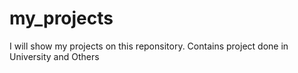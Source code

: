 # my_projects
I will show my projects on this reponsitory. Contains project done in University and Others
